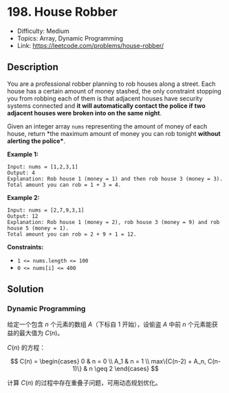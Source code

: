 # 198. House Robber

- Difficulty: Medium
- Topics: Array, Dynamic Programming
- Link: https://leetcode.com/problems/house-robber/

## Description

You are a professional robber planning to rob houses along a street. Each house has a certain amount of money stashed, the only constraint stopping you from robbing each of them is that adjacent houses have security systems connected and **it will automatically contact the police if two adjacent houses were broken into on the same night**.

Given an integer array `nums` representing the amount of money of each house, return \*the maximum amount of money you can rob tonight **without alerting the police\***.

**Example 1:**

```
Input: nums = [1,2,3,1]
Output: 4
Explanation: Rob house 1 (money = 1) and then rob house 3 (money = 3).
Total amount you can rob = 1 + 3 = 4.
```

**Example 2:**

```
Input: nums = [2,7,9,3,1]
Output: 12
Explanation: Rob house 1 (money = 2), rob house 3 (money = 9) and rob house 5 (money = 1).
Total amount you can rob = 2 + 9 + 1 = 12.
```

**Constraints:**

- `1 <= nums.length <= 100`
- `0 <= nums[i] <= 400`

## Solution

### Dynamic Programming

给定一个包含 $n$ 个元素的数组 $A$（下标自 1 开始），设偷盗 $A$ 中前 $n$ 个元素能获益的最大值为 $C(n)$。

$C(n)$ 的方程：

$$
C(n) =
    \begin{cases}
        0 & n = 0 \\
        A_1 & n = 1 \\
        max\{C(n-2) + A_n, C(n-1)\} & n \geq 2
    \end{cases}
$$

计算 $C(n)$ 的过程中存在重叠子问题，可用动态规划优化。
